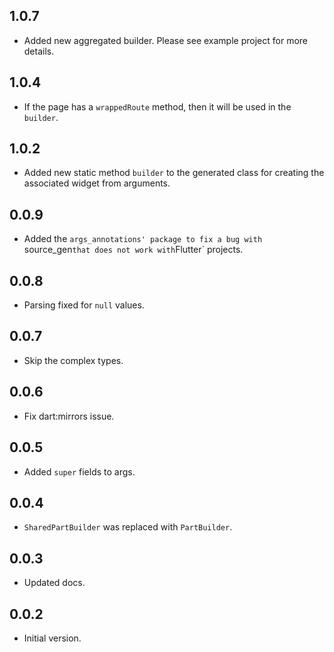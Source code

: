 ## 1.0.7

- Added new aggregated builder.
Please see example project for more details.

## 1.0.4

- If the page has a `wrappedRoute` method, then it will be used in the `builder`.

## 1.0.2

- Added new static method `builder` to the generated class for creating the associated widget from arguments.

## 0.0.9

- Added the `args_annotations' package to fix a bug with `source_gen` that does not work with `Flutter` projects.

## 0.0.8

- Parsing fixed for `null` values.

## 0.0.7

- Skip the complex types.

## 0.0.6

- Fix dart:mirrors issue.

## 0.0.5

- Added `super` fields to args.

## 0.0.4

- `SharedPartBuilder` was replaced with `PartBuilder`.

## 0.0.3

- Updated docs.

## 0.0.2

- Initial version.
